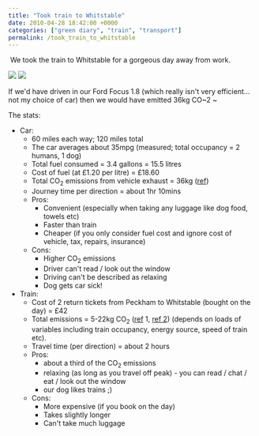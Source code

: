 ```yaml
---
title: "Took train to Whitstable"
date: 2010-04-28 18:42:00 +0000
categories: ["green diary", "train", "transport"]
permalink: /took_train_to_whitstable
---
```

 We took the train to Whitstable for a gorgeous day away from work.

[![](http://farm4.static.flickr.com/3506/4562423175_63cffd7af1.jpg)](http://www.flickr.com/photos/37816297@N06/4562423175/ "IMAG0294 by Jack_Kelly, on Flickr")
[![](http://farm4.static.flickr.com/3347/4563052834_2594868e0f.jpg)](http://www.flickr.com/photos/37816297@N06/4563052834/ "IMAG0295 by Jack_Kelly, on Flickr")

If we'd have driven in our Ford Focus 1.8 (which really isn't very
efficient... not my choice of car) then we would have emitted 36kg
CO~2 ~

The stats:

-   Car:
    -   60 miles each way; 120 miles total
    -   The car averages about 35mpg (measured; total occupancy = 2
        humans, 1 dog)
    -   Total fuel consumed = 3.4 gallons = 15.5 litres
    -   Cost of fuel (at £1.20 per litre) = £18.60
    -   Total CO<sub>2</sub> emissions from vehicle exhaust = 36kg
        ([ref](http://www.nef.org.uk/greencompany/co2calculator.htm))
    -   Journey time per direction = about 1hr 10mins
    -   Pros:
        -   Convenient (especially when taking any luggage like dog
            food, towels etc)
        -   Faster than train
        -   Cheaper (if you only consider fuel cost and ignore cost of
            vehicle, tax, repairs, insurance)
    -   Cons:
        -   Higher CO<sub>2</sub> emissions
        -   Driver can't read / look out the window
        -   Driving can't be described as relaxing
        -   Dog gets car sick!
-   Train:
    -   Cost of 2 return tickets from Peckham to Whitstable (bought on
        the day) = £42
    -   Total emissions = 5-22kg
        CO<sub>2</sub> ([ref](http://directgov.transportdirect.info/Web2/JourneyPlanning/JourneyEmissionsCompare.aspx?repeatingloop=Y) 1,
        [ref
        2](http://www.inference.phy.cam.ac.uk/sustainable/book/tex/cft.pdf))
        (depends on loads of variables including train occupancy, energy
        source, speed of train etc).
    -   Travel time (per direction) = about 2 hours
    -   Pros:
        -   about a third of the CO<sub>2</sub> emissions
        -   relaxing (as long as you travel off peak) - you can read /
            chat / eat / look out the window
        -   our dog likes trains ;)
    -   Cons:
        -   More expensive (if you book on the day)
        -   Takes slightly longer
        -   Can't take much luggage

<!--break-->

